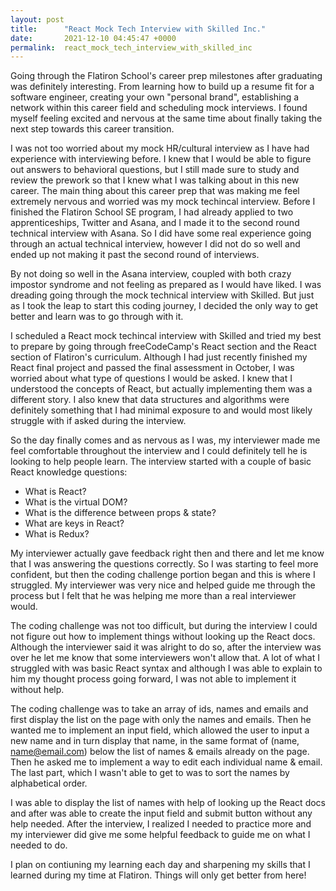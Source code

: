 ```yaml
---
layout: post
title:      "React Mock Tech Interview with Skilled Inc."
date:       2021-12-10 04:45:47 +0000
permalink:  react_mock_tech_interview_with_skilled_inc
---
```


Going through the Flatiron School's career prep milestones after graduating was definitely interesting. From learning how to build up a resume fit for a software engineer, creating your own "personal brand", establishing a network within this career field and scheduling mock interviews. I found myself feeling excited and nervous at the same time about finally taking the next step towards this career transition.

I was not too worried about my mock HR/cultural interview as I have had experience with interviewing before. I knew that I would be able to figure out answers to behavioral questions, but I still made sure to study and review the prework so that I knew what I was talking about in this new career. The main thing about this career prep that was making me feel extremely nervous and worried was my mock techincal interview. Before I finished the Flatiron School SE program, I had already applied to two apprenticeships, Twitter and Asana, and I made it to the second round technical interview with Asana. So I did have some real experience going through an actual technical interview, however I did not do so well and ended up not making it past the second round of interviews.

By not doing so well in the Asana interview, coupled with both crazy impostor syndrome and not feeling as prepared as I would have liked. I was dreading going through the mock technical interview with Skilled. But just as I took the leap to start this coding journey, I decided the only way to get better and learn was to go through with it. 

I scheduled a React mock techincal interview with Skilled and tried my best to prepare by going through freeCodeCamp's React section and the React section of Flatiron's curriculum. Although I had just recently finished my React final project and passed the final assessment in October, I was worried about what type of questions I would be asked. I knew that I understood the concepts of React, but actually implementing them was a different story. I also knew that data structures and algorithms were definitely something that I had minimal exposure to and would most likely struggle with if asked during the interview.

So the day finally comes and as nervous as I was, my interviewer made me feel comfortable throughout the interview and I could definitely tell he is looking to help people learn. The interview started with a couple of basic React knowledge questions:

* What is React?
* What is the virtual DOM?
* What is the difference between props & state?
* What are keys in React?
* What is Redux?

My interviewer actually gave feedback right then and there and let me know that I was answering the questions correctly. So I was starting to feel more confident, but then the coding challenge portion began and this is where I struggled. My interviewer was very nice and helped guide me through the process but I felt that he was helping me more than a real interviewer would.

The coding challenge was not too difficult, but during the interview I could not figure out how to implement things without looking up the React docs. Although the interviewer said it was alright to do so, after the interview was over he let me know that some interviewers won't allow that. A lot of what I struggled with was basic React syntax and although I was able to explain to him my thought process going forward, I was not able to implement it without help.

The coding challenge was to take an array of ids, names and emails and first display the list on the page with only the names and emails. Then he wanted me to implement an input field, which allowed the user to input a new name and in turn display that name, in the same format of (name, name@email.com) below the list of names & emails already on the page. Then he asked me to implement a way to edit each individual name & email. The last part, which I wasn't able to get to was to sort the names by alphabetical order.

I was able to display the list of names with help of looking up the React docs and after was able to create the input field and submit button without any help needed. After the interview, I realized I needed to practice more and my interviewer did give me some helpful feedback to guide me on what I needed to do.

I plan on contiuning my learning each day and sharpening my skills that I learned during my time at Flatiron. Things will only get better from here!


